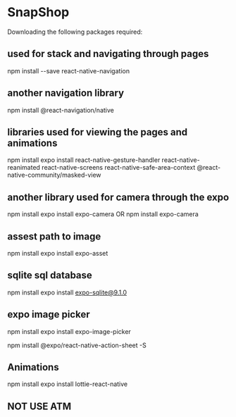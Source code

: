 # SnapShop

Downloading the following packages required:

## used for stack and navigating through pages

npm install --save react-native-navigation
 

## another navigation library

npm install @react-navigation/native

## libraries used for viewing the pages and animations

npm install expo install react-native-gesture-handler react-native-reanimated react-native-screens react-native-safe-area-context @react-native-community/masked-view

## another library used for camera through the expo

npm install expo install expo-camera
OR
npm install expo-camera

## assest path to image

npm install expo install expo-asset

## sqlite sql database

npm install expo install expo-sqlite@9.1.0

## expo image picker

npm install expo install expo-image-picker

npm install @expo/react-native-action-sheet -S

## Animations


npm install expo install lottie-react-native

## NOT USE ATM
<!-- ## measure text sizes and length

npm install react-native-text-size -->
